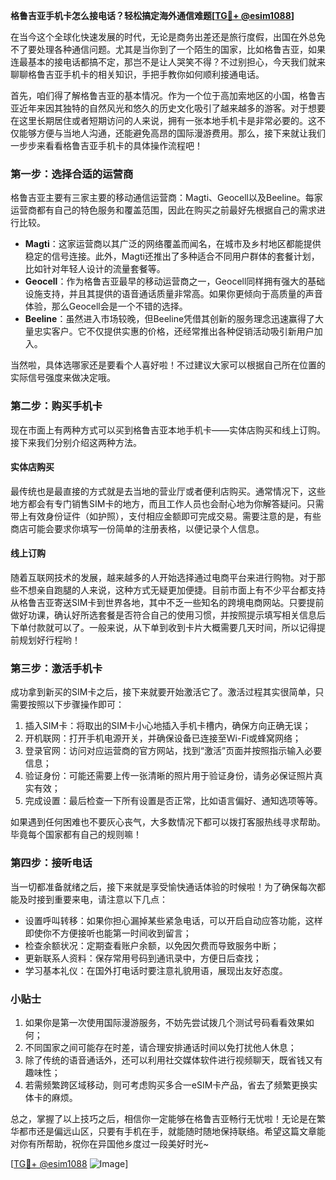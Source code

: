 **格鲁吉亚手机卡怎么接电话？轻松搞定海外通信难题[[TG💪+ @esim1088](https://t.me/s/esim1088)]**

在当今这个全球化快速发展的时代，无论是商务出差还是旅行度假，出国在外总免不了要处理各种通信问题。尤其是当你到了一个陌生的国家，比如格鲁吉亚，如果连最基本的接电话都搞不定，那岂不是让人哭笑不得？不过别担心，今天我们就来聊聊格鲁吉亚手机卡的相关知识，手把手教你如何顺利接通电话。

首先，咱们得了解格鲁吉亚的基本情况。作为一个位于高加索地区的小国，格鲁吉亚近年来因其独特的自然风光和悠久的历史文化吸引了越来越多的游客。对于想要在这里长期居住或者短期访问的人来说，拥有一张本地手机卡是非常必要的。这不仅能够方便与当地人沟通，还能避免高昂的国际漫游费用。那么，接下来就让我们一步步来看看格鲁吉亚手机卡的具体操作流程吧！

### 第一步：选择合适的运营商

格鲁吉亚主要有三家主要的移动通信运营商：Magti、Geocell以及Beeline。每家运营商都有自己的特色服务和覆盖范围，因此在购买之前最好先根据自己的需求进行比较。

- **Magti**：这家运营商以其广泛的网络覆盖而闻名，在城市及乡村地区都能提供稳定的信号连接。此外，Magti还推出了多种适合不同用户群体的套餐计划，比如针对年轻人设计的流量套餐等。
- **Geocell**：作为格鲁吉亚最早的移动运营商之一，Geocell同样拥有强大的基础设施支持，并且其提供的语音通话质量非常高。如果你更倾向于高质量的声音体验，那么Geocell会是一个不错的选择。
- **Beeline**：虽然进入市场较晚，但Beeline凭借其创新的服务理念迅速赢得了大量忠实客户。它不仅提供实惠的价格，还经常推出各种促销活动吸引新用户加入。

当然啦，具体选哪家还是要看个人喜好啦！不过建议大家可以根据自己所在位置的实际信号强度来做决定哦。

### 第二步：购买手机卡

现在市面上有两种方式可以买到格鲁吉亚本地手机卡——实体店购买和线上订购。接下来我们分别介绍这两种方法。

#### 实体店购买

最传统也是最直接的方式就是去当地的营业厅或者便利店购买。通常情况下，这些地方都会有专门销售SIM卡的地方，而且工作人员也会耐心地为你解答疑问。只需带上有效身份证件（如护照），支付相应金额即可完成交易。需要注意的是，有些商店可能会要求你填写一份简单的注册表格，以便记录个人信息。

#### 线上订购

随着互联网技术的发展，越来越多的人开始选择通过电商平台来进行购物。对于那些不想亲自跑腿的人来说，这种方式无疑更加便捷。目前市面上有不少平台都支持从格鲁吉亚寄送SIM卡到世界各地，其中不乏一些知名的跨境电商网站。只要提前做好功课，确认好所选套餐是否符合自己的使用习惯，并按照提示填写相关信息后下单付款就可以了。一般来说，从下单到收到卡片大概需要几天时间，所以记得提前规划好行程哟！

### 第三步：激活手机卡

成功拿到新买的SIM卡之后，接下来就要开始激活它了。激活过程其实很简单，只需要按照以下步骤操作即可：

1. 插入SIM卡：将取出的SIM卡小心地插入手机卡槽内，确保方向正确无误；
2. 开机联网：打开手机电源开关，并确保设备已连接至Wi-Fi或蜂窝网络；
3. 登录官网：访问对应运营商的官方网站，找到“激活”页面并按照指示输入必要信息；
4. 验证身份：可能还需要上传一张清晰的照片用于验证身份，请务必保证照片真实有效；
5. 完成设置：最后检查一下所有设置是否正常，比如语言偏好、通知选项等等。

如果遇到任何困难也不要灰心丧气，大多数情况下都可以拨打客服热线寻求帮助。毕竟每个国家都有自己的规则嘛！

### 第四步：接听电话

当一切都准备就绪之后，接下来就是享受愉快通话体验的时候啦！为了确保每次都能及时接到重要来电，请注意以下几点：

- 设置呼叫转移：如果你担心漏掉某些紧急电话，可以开启自动应答功能，这样即使你不方便接听也能第一时间收到留言；
- 检查余额状况：定期查看账户余额，以免因欠费而导致服务中断；
- 更新联系人资料：保存常用号码到通讯录中，方便日后查找；
- 学习基本礼仪：在国外打电话时要注意礼貌用语，展现出友好态度。

### 小贴士

1. 如果你是第一次使用国际漫游服务，不妨先尝试拨几个测试号码看看效果如何；
2. 不同国家之间可能存在时差，请合理安排通话时间以免打扰他人休息；
3. 除了传统的语音通话外，还可以利用社交媒体软件进行视频聊天，既省钱又有趣味性；
4. 若需频繁跨区域移动，则可考虑购买多合一eSIM卡产品，省去了频繁更换实体卡的麻烦。

总之，掌握了以上技巧之后，相信你一定能够在格鲁吉亚畅行无忧啦！无论是在繁华都市还是偏远山区，只要有手机在手，就能随时随地保持联络。希望这篇文章能对你有所帮助，祝你在异国他乡度过一段美好时光~

[[TG💪+ @esim1088](https://t.me/s/esim1088) ![Image](https://i.postimg.cc/4NQfJmqS/Snipaste-2025-05-13-00-14-12.png)]